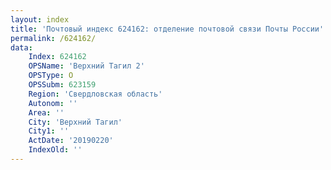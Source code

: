 ```yaml
---
layout: index
title: 'Почтовый индекс 624162: отделение почтовой связи Почты России'
permalink: /624162/
data:
    Index: 624162
    OPSName: 'Верхний Тагил 2'
    OPSType: О
    OPSSubm: 623159
    Region: 'Свердловская область'
    Autonom: ''
    Area: ''
    City: 'Верхний Тагил'
    City1: ''
    ActDate: '20190220'
    IndexOld: ''
---
```

